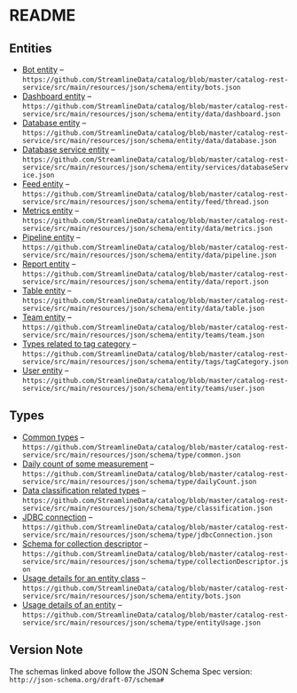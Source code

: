 # README

## Entities

* [Bot entity](entities/bots/bots.md) – `https://github.com/StreamlineData/catalog/blob/master/catalog-rest-service/src/main/resources/json/schema/entity/bots.json`
* [Dashboard entity](entities/dashboard/dashboard.md) – `https://github.com/StreamlineData/catalog/blob/master/catalog-rest-service/src/main/resources/json/schema/entity/data/dashboard.json`
* [Database entity](entities/database/database.md) – `https://github.com/StreamlineData/catalog/blob/master/catalog-rest-service/src/main/resources/json/schema/entity/data/database.json`
* [Database service entity](entities/database-service/databaseservice.md) – `https://github.com/StreamlineData/catalog/blob/master/catalog-rest-service/src/main/resources/json/schema/entity/services/databaseService.json`
* [Feed entity](entities/feed/thread.md) – `https://github.com/StreamlineData/catalog/blob/master/catalog-rest-service/src/main/resources/json/schema/entity/feed/thread.json`
* [Metrics entity](entities/metrics/metrics.md) – `https://github.com/StreamlineData/catalog/blob/master/catalog-rest-service/src/main/resources/json/schema/entity/data/metrics.json`
* [Pipeline entity](entities/pipeline/pipeline.md) – `https://github.com/StreamlineData/catalog/blob/master/catalog-rest-service/src/main/resources/json/schema/entity/data/pipeline.json`
* [Report entity](entities/report/report.md) – `https://github.com/StreamlineData/catalog/blob/master/catalog-rest-service/src/main/resources/json/schema/entity/data/report.json`
* [Table entity](entities/table/table.md) – `https://github.com/StreamlineData/catalog/blob/master/catalog-rest-service/src/main/resources/json/schema/entity/data/table.json`
* [Team entity](entities/team/team.md) – `https://github.com/StreamlineData/catalog/blob/master/catalog-rest-service/src/main/resources/json/schema/entity/teams/team.json`
* [Types related to tag category](entities/tag-category/tagcategory.md) – `https://github.com/StreamlineData/catalog/blob/master/catalog-rest-service/src/main/resources/json/schema/entity/tags/tagCategory.json`
* [User entity](entities/user/user.md) – `https://github.com/StreamlineData/catalog/blob/master/catalog-rest-service/src/main/resources/json/schema/entity/teams/user.json`

## Types

* [Common types](types/common/common.md) – `https://github.com/StreamlineData/catalog/blob/master/catalog-rest-service/src/main/resources/json/schema/type/common.json`
* [Daily count of some measurement](types/daily-count/dailycount.md) – `https://github.com/StreamlineData/catalog/blob/master/catalog-rest-service/src/main/resources/json/schema/type/dailyCount.json`
* [Data classification related types](types/classification/classification.md) – `https://github.com/StreamlineData/catalog/blob/master/catalog-rest-service/src/main/resources/json/schema/type/classification.json`
* [JDBC connection](types/jdbc-connection/jdbcconnection.md) – `https://github.com/StreamlineData/catalog/blob/master/catalog-rest-service/src/main/resources/json/schema/type/jdbcConnection.json`
* [Schema for collection descriptor](types/collection-descriptor/collectiondescriptor.md) – `https://github.com/StreamlineData/catalog/blob/master/catalog-rest-service/src/main/resources/json/schema/type/collectionDescriptor.json`
* [Usage details for an entity class](types/category-usage/categoryusage.md) – `https://github.com/StreamlineData/catalog/blob/master/catalog-rest-service/src/main/resources/json/schema/entity/bots.json`
* [Usage details of an entity](types/entity-usage/entityusage.md) – `https://github.com/StreamlineData/catalog/blob/master/catalog-rest-service/src/main/resources/json/schema/type/entityUsage.json`

## Version Note

The schemas linked above follow the JSON Schema Spec version: `http://json-schema.org/draft-07/schema#`

